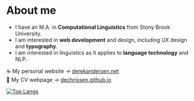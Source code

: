 # About me

- I have an M.A. in **Computational Linguistics** from Stony Brook University.  
- I am interested in **web development** and design, including UX design and **typography**.
- I am interested in linguistics as it applies to **language technology** and NLP.

☕ My personal website → [derekandersen.net](https://derekandersen.net/)  
📄 My CV webpage → [dechrissen.github.io](https://dechrissen.github.io/)

[![Top Langs](https://github-readme-stats.vercel.app/api/top-langs/?username=dechrissen&langs_count=10&layout=compact&theme=onedark)](https://github.com/dechrissen/github-readme-stats)
